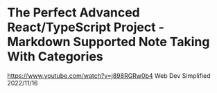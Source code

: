 # The Perfect Advanced React/TypeScript Project - Markdown Supported Note Taking With Categories

https://www.youtube.com/watch?v=j898RGRw0b4
Web Dev Simplified
2022/11/16
